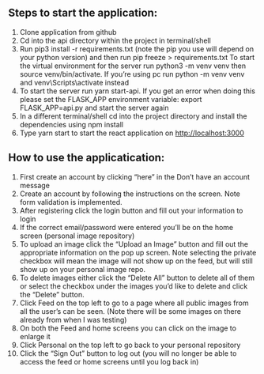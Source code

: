## Steps to start the application:
1) Clone application from github
2) Cd into the api directory within the project in terminal/shell
3) Run pip3 install -r requirements.txt (note the pip you use will depend on your python version) and then run pip freeze > requirements.txt
To start the virtual environment for the server run python3 -m venv venv then source venv/bin/activate. If you’re using pc run python -m venv venv and venv\Scripts\activate instead
4) To start the server run yarn start-api. If you get an error when doing this please set the FLASK_APP environment variable: export FLASK_APP=api.py and start the server again
5) In a different terminal/shell cd into the project directory and install the dependencies using npm install
6) Type yarn start to start the react application on [http://localhost:3000](http://localhost:3000)

## How to use the applicatication:
1) First create an account by clicking “here” in the Don’t have an account message
2) Create an account by following the instructions on the screen. Note form validation is implemented.
3) After registering click the login button and fill out your information to login
4) If the correct email/password were entered you’ll be on the home screen (personal image repository)
5) To upload an image click the “Upload an Image” button and fill out the appropriate information on the pop up screen. Note selecting the private checkbox will mean the image will not show up on the feed, but will still show up on your personal image repo.
6) To delete images either click the “Delete All” button to delete all of them or select the checkbox under the images you’d like to delete and click the “Delete” button.
7) Click Feed on the top left to go to a page where all public images from all the user’s can be seen. (Note there will be some images on there already from when I was testing)
8) On both the Feed and home screens you can click on the image to enlarge it
9) Click Personal on the top left to go back to your personal repository
10) Click the “Sign Out” button to log out (you will no longer be able to access the feed or home screens until you log back in) 
